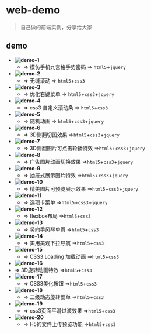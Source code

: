 # web-demo

> 自己做的前端实例，分享给大家

## demo

-   **![demo-1](https://github.com/vxhly/web-demo/tree/master/demo-1)**
    -   => 模仿手机九宫格手势密码 => `html5`+`jquery`
-   **![demo-2](https://github.com/vxhly/web-demo/tree/master/demo-2)**
    -   => 无缝滚动 => `html5`+`css3`
-   **![demo-3](https://github.com/vxhly/web-demo/tree/master/demo-3)**
    -   => 优化右键菜单 => `html5`+`css3`+`jquery`
-   **![demo-4](https://github.com/vxhly/web-demo/tree/master/demo-4)**
    -   => css3 自定义滚动条 => `html5`+`css3`
-   **![demo-5](https://github.com/vxhly/web-demo/tree/master/demo-5)**
    -   => 随机动画 => `html5`+`css3`+`jquery`
-   **![demo-6](https://github.com/vxhly/web-demo/tree/master/demo-6)**
    -   => 3D侧翻切图效果 =>`html5`+`css3`+`jquery`
-   **![demo-7](https://github.com/vxhly/web-demo/tree/master/demo-7)**
    -   => 3D侧翻图片可点击轮播特效 =>`html5`+`css3`+`jquery`
-   **![demo-8](https://github.com/vxhly/web-demo/tree/master/demo-8)**
    -   => 广告图片动画切换效果 =>`html5`+`css3`+`jquery`
-   **![demo-9](https://github.com/vxhly/web-demo/tree/master/demo-9)**
    -   => 抽屉式展示图片特效 =>`html5`+`css3`+`jquery`
-   **![demo-10](https://github.com/vxhly/web-demo/tree/master/demo-10)**
    -   => 精美图片可预览展示效果 =>`html5`+`css3`+`jquery`
-   **![demo-11](https://github.com/vxhly/web-demo/tree/master/demo-11)**
    -   => 选项卡菜单 =>`html5`+`css3`+`jquery`
-   **![demo-12](https://github.com/vxhly/web-demo/tree/master/demo-12)**
    -   => flexbox布局 =>`html5`+`css3`
-   **![demo-13](https://github.com/vxhly/web-demo/tree/master/demo-13)**
    -   => 竖向手风琴单页 =>`html5`+`css3`
-   **![demo-14](https://github.com/vxhly/web-demo/tree/master/demo-14)**
    -   => 实用美观下拉导航 =>`html5`+`css3`
-   **![demo-15](https://github.com/vxhly/web-demo/tree/master/demo-15)**
    -   => CSS3 Loading 加载动画 =>`html5`+`css3`
-   **![demo-16](https://github.com/vxhly/web-demo/tree/master/demo-16)**
-   => 3D旋转动画特效 =>`html5`+`css3`
-   **![demo-17](https://github.com/vxhly/web-demo/tree/master/demo-17)**
    -   => CSS3美化按钮 =>`html5`+`css3`
-   **![demo-18](https://github.com/vxhly/web-demo/tree/master/demo-18)**
    -   => 二级动态旋转菜单 =>`html5`+`css3`
-   **![demo-19](https://github.com/vxhly/web-demo/tree/master/demo-19)**
    -   => css3页面平滑过渡效果 =>`html5`+`css3`
-   **![demo-20](https://github.com/vxhly/web-demo/tree/master/demo-20)**
    -   => H5的文件上传预览功能 =>`html5`+`css3`
